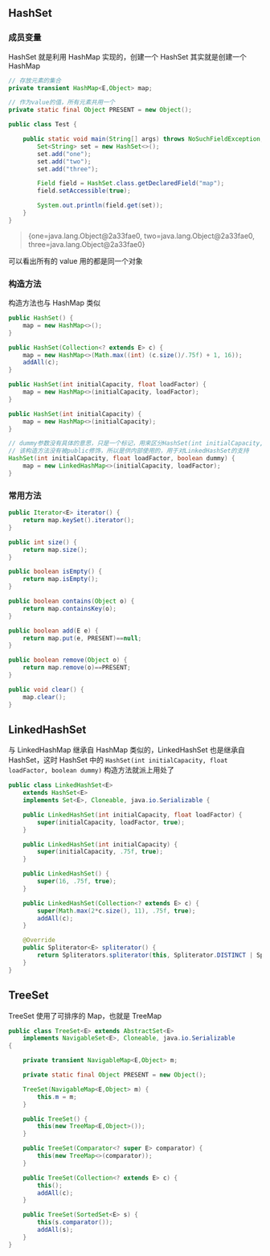 ## HashSet

### 成员变量

HashSet 就是利用 HashMap 实现的，创建一个 HashSet 其实就是创建一个 HashMap

```java
// 存放元素的集合
private transient HashMap<E,Object> map;

// 作为value的值，所有元素共用一个
private static final Object PRESENT = new Object();
```

```java
public class Test {

    public static void main(String[] args) throws NoSuchFieldException, IllegalAccessException {
        Set<String> set = new HashSet<>();
        set.add("one");
        set.add("two");
        set.add("three");

        Field field = HashSet.class.getDeclaredField("map");
        field.setAccessible(true);

        System.out.println(field.get(set));
    }
}
```

> {one=java.lang.Object@2a33fae0, two=java.lang.Object@2a33fae0, three=java.lang.Object@2a33fae0}

可以看出所有的 value 用的都是同一个对象

### 构造方法

构造方法也与 HashMap 类似

```java
public HashSet() {
    map = new HashMap<>();
}

public HashSet(Collection<? extends E> c) {
    map = new HashMap<>(Math.max((int) (c.size()/.75f) + 1, 16));
    addAll(c);
}

public HashSet(int initialCapacity, float loadFactor) {
    map = new HashMap<>(initialCapacity, loadFactor);
}

public HashSet(int initialCapacity) {
    map = new HashMap<>(initialCapacity);
}

// dummy参数没有具体的意思，只是一个标记，用来区分HashSet(int initialCapacity, float loadFactor)
// 该构造方法没有被public修饰，所以是供内部使用的，用于对LinkedHashSet的支持
HashSet(int initialCapacity, float loadFactor, boolean dummy) {
    map = new LinkedHashMap<>(initialCapacity, loadFactor);
}
```

### 常用方法

```java
public Iterator<E> iterator() {
    return map.keySet().iterator();
}

public int size() {
    return map.size();
}

public boolean isEmpty() {
    return map.isEmpty();
}

public boolean contains(Object o) {
    return map.containsKey(o);
}

public boolean add(E e) {
    return map.put(e, PRESENT)==null;
}

public boolean remove(Object o) {
    return map.remove(o)==PRESENT;
}

public void clear() {
    map.clear();
}
```

## LinkedHashSet

与 LinkedHashMap 继承自 HashMap 类似的，LinkedHashSet 也是继承自 HashSet，这时 HashSet 中的 `HashSet(int initialCapacity, float loadFactor, boolean dummy)` 构造方法就派上用处了

```java
public class LinkedHashSet<E>
    extends HashSet<E>
    implements Set<E>, Cloneable, java.io.Serializable {

    public LinkedHashSet(int initialCapacity, float loadFactor) {
        super(initialCapacity, loadFactor, true);
    }

    public LinkedHashSet(int initialCapacity) {
        super(initialCapacity, .75f, true);
    }

    public LinkedHashSet() {
        super(16, .75f, true);
    }

    public LinkedHashSet(Collection<? extends E> c) {
        super(Math.max(2*c.size(), 11), .75f, true);
        addAll(c);
    }

    @Override
    public Spliterator<E> spliterator() {
        return Spliterators.spliterator(this, Spliterator.DISTINCT | Spliterator.ORDERED);
    }
}
```

## TreeSet

TreeSet 使用了可排序的 Map，也就是 TreeMap

```java
public class TreeSet<E> extends AbstractSet<E>
    implements NavigableSet<E>, Cloneable, java.io.Serializable
{

    private transient NavigableMap<E,Object> m;

    private static final Object PRESENT = new Object();

    TreeSet(NavigableMap<E,Object> m) {
        this.m = m;
    }

    public TreeSet() {
        this(new TreeMap<E,Object>());
    }

    public TreeSet(Comparator<? super E> comparator) {
        this(new TreeMap<>(comparator));
    }

    public TreeSet(Collection<? extends E> c) {
        this();
        addAll(c);
    }

    public TreeSet(SortedSet<E> s) {
        this(s.comparator());
        addAll(s);
    }
}
```

